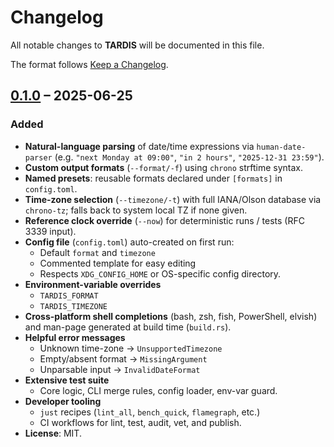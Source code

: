 
# Changelog
All notable changes to **TARDIS** will be documented in this file.

The format follows [Keep a Changelog](https://keepachangelog.com/en/1.1.0/).

## [0.1.0] – 2025-06-25
### Added
- **Natural-language parsing** of date/time expressions via `human-date-parser`
  (e.g. `"next Monday at 09:00"`, `"in 2 hours"`, `"2025-12-31 23:59"`).
- **Custom output formats** (`--format/-f`) using `chrono` strftime syntax.
- **Named presets**: reusable formats declared under `[formats]` in
  `config.toml`.
- **Time-zone selection** (`--timezone/-t`) with full IANA/Olson database
  via `chrono-tz`; falls back to system local TZ if none given.
- **Reference clock override** (`--now`) for deterministic runs / tests
  (RFC 3339 input).
- **Config file** (`config.toml`) auto-created on first run:
  - Default `format` and `timezone`
  - Commented template for easy editing
  - Respects `XDG_CONFIG_HOME` or OS-specific config directory.
- **Environment-variable overrides**
  - `TARDIS_FORMAT`
  - `TARDIS_TIMEZONE`
- **Cross-platform shell completions** (bash, zsh, fish, PowerShell, elvish)
  and man-page generated at build time (`build.rs`).
- **Helpful error messages**
  - Unknown time-zone → `UnsupportedTimezone`
  - Empty/absent format → `MissingArgument`
  - Unparsable input → `InvalidDateFormat`
- **Extensive test suite**
  - Core logic, CLI merge rules, config loader, env-var guard.
- **Developer tooling**
  - `just` recipes (`lint_all`, `bench_quick`, `flamegraph`, etc.)
  - CI workflows for lint, test, audit, vet, and publish.
- **License**: MIT.

[0.1.0]: https://github.com/hvpaiva/tardis/releases/tag/v0.1.0
